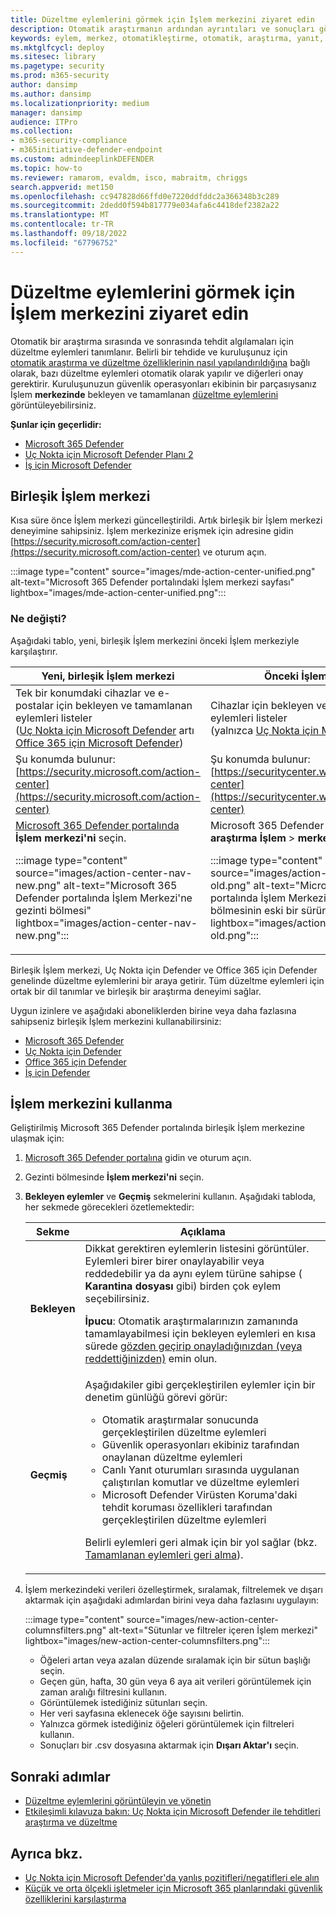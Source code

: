 ```yaml
---
title: Düzeltme eylemlerini görmek için İşlem merkezini ziyaret edin
description: Otomatik araştırmanın ardından ayrıntıları ve sonuçları görüntülemek için işlem merkezini kullanma
keywords: eylem, merkez, otomatikleştirme, otomatik, araştırma, yanıt, düzeltme
ms.mktglfcycl: deploy
ms.sitesec: library
ms.pagetype: security
ms.prod: m365-security
author: dansimp
ms.author: dansimp
ms.localizationpriority: medium
manager: dansimp
audience: ITPro
ms.collection:
- m365-security-compliance
- m365initiative-defender-endpoint
ms.custom: admindeeplinkDEFENDER
ms.topic: how-to
ms.reviewer: ramarom, evaldm, isco, mabraitm, chriggs
search.appverid: met150
ms.openlocfilehash: cc947828d66ffd0e7220ddfddc2a366348b3c289
ms.sourcegitcommit: 2dedd0f594b817779e034afa6c4418def2382a22
ms.translationtype: MT
ms.contentlocale: tr-TR
ms.lasthandoff: 09/18/2022
ms.locfileid: "67796752"
---
```

# <a name="visit-the-action-center-to-see-remediation-actions"></a>Düzeltme eylemlerini görmek için İşlem merkezini ziyaret edin

Otomatik bir araştırma sırasında ve sonrasında tehdit algılamaları için düzeltme eylemleri tanımlanır. Belirli bir tehdide ve kuruluşunuz için [otomatik araştırma ve düzeltme özelliklerinin nasıl yapılandırıldığına](configure-automated-investigations-remediation.md) bağlı olarak, bazı düzeltme eylemleri otomatik olarak yapılır ve diğerleri onay gerektirir. Kuruluşunuzun güvenlik operasyonları ekibinin bir parçasıysanız İşlem **merkezinde** bekleyen ve tamamlanan [düzeltme eylemlerini](manage-auto-investigation.md#remediation-actions) görüntüleyebilirsiniz.

**Şunlar için geçerlidir:**
- [Microsoft 365 Defender](https://go.microsoft.com/fwlink/?linkid=2118804)
- [Uç Nokta için Microsoft Defender Planı 2](https://go.microsoft.com/fwlink/p/?linkid=2154037)
- [İş için Microsoft Defender](../defender-business/mdb-overview.md)

## <a name="the-unified-action-center"></a>Birleşik İşlem merkezi

Kısa süre önce İşlem merkezi güncelleştirildi. Artık birleşik bir İşlem merkezi deneyimine sahipsiniz. İşlem merkezinize erişmek için adresine gidin [https://security.microsoft.com/action-center](https://security.microsoft.com/action-center) ve oturum açın.

:::image type="content" source="images/mde-action-center-unified.png" alt-text="Microsoft 365 Defender portalındaki İşlem merkezi sayfası" lightbox="images/mde-action-center-unified.png":::

### <a name="whats-changed"></a>Ne değişti?

Aşağıdaki tablo, yeni, birleşik İşlem merkezini önceki İşlem merkeziyle karşılaştırır.

|Yeni, birleşik İşlem merkezi  |Önceki İşlem merkezi  |
|---------|---------|
|Tek bir konumdaki cihazlar ve e-postalar için bekleyen ve tamamlanan eylemleri listeler <br/>([Uç Nokta için Microsoft Defender](microsoft-defender-endpoint.md) artı [Office 365 için Microsoft Defender](/microsoft-365/security/office-365-security/office-365-atp))|Cihazlar için bekleyen ve tamamlanan eylemleri listeler <br/> (yalnızca [Uç Nokta için Microsoft Defender](microsoft-defender-endpoint.md))   |
|Şu konumda bulunur:<br/>[https://security.microsoft.com/action-center](https://security.microsoft.com/action-center)         |Şu konumda bulunur:<br/>[https://securitycenter.windows.com/action-center](https://securitycenter.windows.com/action-center)     |
| <a href="https://go.microsoft.com/fwlink/p/?linkid=2077139" target="_blank">Microsoft 365 Defender portalında</a> **İşlem merkezi'ni** seçin. <p>:::image type="content" source="images/action-center-nav-new.png" alt-text="Microsoft 365 Defender portalında İşlem Merkezi'ne gezinti bölmesi" lightbox="images/action-center-nav-new.png"::: | Microsoft 365 Defender portalında **Otomatik araştırma İşlem** > **merkezi'ni** seçin. <p>:::image type="content" source="images/action-center-nav-old.png" alt-text="Microsoft 365 Defender portalında İşlem Merkezi'ne gezinti bölmesinin eski bir sürümü" lightbox="images/action-center-nav-old.png":::  |

Birleşik İşlem merkezi, Uç Nokta için Defender ve Office 365 için Defender genelinde düzeltme eylemlerini bir araya getirir. Tüm düzeltme eylemleri için ortak bir dil tanımlar ve birleşik bir araştırma deneyimi sağlar.

Uygun izinlere ve aşağıdaki aboneliklerden birine veya daha fazlasına sahipseniz birleşik İşlem merkezini kullanabilirsiniz:

- [Microsoft 365 Defender](/microsoft-365/security/mtp/microsoft-threat-protection)
- [Uç Nokta için Defender](microsoft-defender-endpoint.md)
- [Office 365 için Defender](/microsoft-365/security/office-365-security/office-365-atp)
- [İş için Defender](../defender-business/mdb-overview.md)

## <a name="using-the-action-center"></a>İşlem merkezini kullanma

Geliştirilmiş Microsoft 365 Defender portalında birleşik İşlem merkezine ulaşmak için:

1. <a href="https://go.microsoft.com/fwlink/p/?linkid=2077139" target="_blank">Microsoft 365 Defender portalına</a> gidin ve oturum açın.

2. Gezinti bölmesinde **İşlem merkezi'ni** seçin.

3. **Bekleyen eylemler** ve **Geçmiş** sekmelerini kullanın. Aşağıdaki tabloda, her sekmede görecekleri özetlemektedir:

   |Sekme|Açıklama|
   |---|---|
   |**Bekleyen**|Dikkat gerektiren eylemlerin listesini görüntüler. Eylemleri birer birer onaylayabilir veya reddedebilir ya da aynı eylem türüne sahipse ( **Karantina dosyası** gibi) birden çok eylem seçebilirsiniz. <p> **İpucu**: Otomatik araştırmalarınızın zamanında tamamlayabilmesi için bekleyen eylemleri en kısa sürede [gözden geçirip onayladığınızdan (veya reddettiğinizden)](manage-auto-investigation.md) emin olun.|
   |**Geçmiş**|Aşağıdakiler gibi gerçekleştirilen eylemler için bir denetim günlüğü görevi görür: <ul><li>Otomatik araştırmalar sonucunda gerçekleştirilen düzeltme eylemleri</li><li>Güvenlik operasyonları ekibiniz tarafından onaylanan düzeltme eylemleri</li><li>Canlı Yanıt oturumları sırasında uygulanan çalıştırılan komutlar ve düzeltme eylemleri</li><li>Microsoft Defender Virüsten Koruma'daki tehdit koruması özellikleri tarafından gerçekleştirilen düzeltme eylemleri</li></ul> <p> Belirli eylemleri geri almak için bir yol sağlar (bkz. [Tamamlanan eylemleri geri alma](manage-auto-investigation.md#undo-completed-actions)).|

4. İşlem merkezindeki verileri özelleştirmek, sıralamak, filtrelemek ve dışarı aktarmak için aşağıdaki adımlardan birini veya daha fazlasını uygulayın:

   :::image type="content" source="images/new-action-center-columnsfilters.png" alt-text="Sütunlar ve filtreler içeren İşlem merkezi" lightbox="images/new-action-center-columnsfilters.png":::

   - Öğeleri artan veya azalan düzende sıralamak için bir sütun başlığı seçin.
   - Geçen gün, hafta, 30 gün veya 6 aya ait verileri görüntülemek için zaman aralığı filtresini kullanın.
   - Görüntülemek istediğiniz sütunları seçin.
   - Her veri sayfasına eklenecek öğe sayısını belirtin.
   - Yalnızca görmek istediğiniz öğeleri görüntülemek için filtreleri kullanın.
   - Sonuçları bir .csv dosyasına aktarmak için **Dışarı Aktar'ı** seçin.

## <a name="next-steps"></a>Sonraki adımlar

- [Düzeltme eylemlerini görüntüleyin ve yönetin](manage-auto-investigation.md)
- [Etkileşimli kılavuza bakın: Uç Nokta için Microsoft Defender ile tehditleri araştırma ve düzeltme](https://aka.ms/MDATP-IR-Interactive-Guide)

## <a name="see-also"></a>Ayrıca bkz.

- [Uç Nokta için Microsoft Defender'da yanlış pozitifleri/negatifleri ele alın](defender-endpoint-false-positives-negatives.md)
- [Küçük ve orta ölçekli işletmeler için Microsoft 365 planlarındaki güvenlik özelliklerini karşılaştırma](../defender-business/compare-mdb-m365-plans.md)
